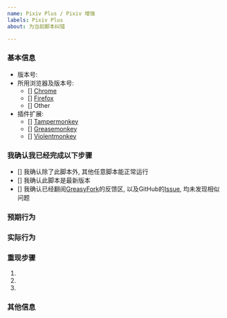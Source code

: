 ```yaml
---
name: Pixiv Plus / Pixiv 增强
labels: Pixiv Plus
about: 为当前脚本纠错

---
```


<!-- Please use Google Translate -->
<!-- ATTENTION! 如果你不填充下面的内容, 将会花费大量的时间精力去询问具体的细节, 甚至可能关闭此 Issue -->
<!-- ATTENTION! If you don't fill out the following information. We will take a lot of time and energy to ask specific details. It may even close this issue. -->

### 基本信息 <!-- Information -->
<!-- 使用 "x" 选择, Check all with "x" -->
- 版本号<!-- Version -->: 
- 所用浏览器及版本号<!-- Browser and Version -->: 
  - [] [Chrome](https://www.google.com/chrome/)
  - [] [Firefox](https://www.mozilla.org/en-US/)
  - [] Other <!-- 请使用 Chrome 或 Firefox --> <!-- Please use Chrome or Firefox -->
- 插件扩展<!-- Extensions or Plugin  -->: 
  - [] [Tampermonkey](https://tampermonkey.net/)
  - [] [Greasemonkey](https://addons.mozilla.org/en-US/firefox/addon/greasemonkey/)
  - [] [Violentmonkey](https://violentmonkey.github.io/get-it/)


### 我确认我已经完成以下步骤<!-- I agree and want to create new issue -->
<!-- 使用 "x" 选择, Check all with "x" -->
- [] 我确认除了此脚本外, 其他任意脚本能正常运行<!-- I confirm that in addition to this script, any other script can run normally -->
- [] 我确认此脚本是最新版本<!-- I confirm this script is the latest version -->
- [] 我确认已经翻阅[GreasyFork](https://greasyfork.org/zh-CN/scripts/34153-pixiv-plus/feedback)的反馈区, 以及GitHub的[Issue](https://github.com/Ahaochan/Tampermonkey/issues), 均未发现相似问题<!-- I confirm that I have read the issue of greasyfork and the issue of github. No similar problems have been found. -->

### 预期行为<!-- Expected behavior -->


### 实际行为<!-- Actual behavior -->


### 重现步骤<!-- Steps to reproduce the behavior -->
1. 
2. 
3. 

### 其他信息<!-- Other Information -->
